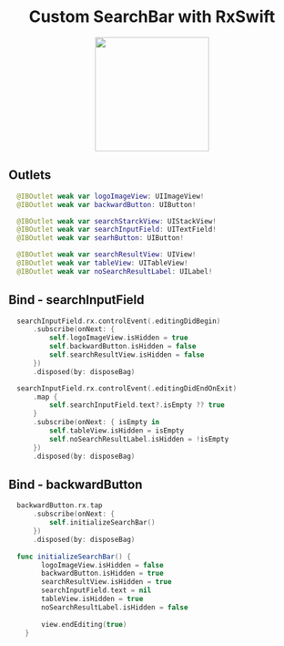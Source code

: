 <div align=center>
  
# Custom SearchBar with RxSwift
<image src="https://user-images.githubusercontent.com/80438047/152357624-21e60011-b3ee-4435-a56e-4a88f8157193.gif" width="200">
</div>
  
## Outlets
```swift
  @IBOutlet weak var logoImageView: UIImageView!
  @IBOutlet weak var backwardButton: UIButton!

  @IBOutlet weak var searchStarckView: UIStackView!
  @IBOutlet weak var searchInputField: UITextField!
  @IBOutlet weak var searhButton: UIButton!

  @IBOutlet weak var searchResultView: UIView!
  @IBOutlet weak var tableView: UITableView!
  @IBOutlet weak var noSearchResultLabel: UILabel!
```
  
## Bind - searchInputField
```swift
  searchInputField.rx.controlEvent(.editingDidBegin)
      .subscribe(onNext: {
          self.logoImageView.isHidden = true
          self.backwardButton.isHidden = false
          self.searchResultView.isHidden = false
      })
      .disposed(by: disposeBag)

  searchInputField.rx.controlEvent(.editingDidEndOnExit)
      .map {
          self.searchInputField.text?.isEmpty ?? true
      }
      .subscribe(onNext: { isEmpty in
          self.tableView.isHidden = isEmpty
          self.noSearchResultLabel.isHidden = !isEmpty
      })
      .disposed(by: disposeBag)
```
  
## Bind - backwardButton
```swift
  backwardButton.rx.tap
      .subscribe(onNext: {
          self.initializeSearchBar()
      })
      .disposed(by: disposeBag)
  
  func initializeSearchBar() {
        logoImageView.isHidden = false
        backwardButton.isHidden = true
        searchResultView.isHidden = true
        searchInputField.text = nil
        tableView.isHidden = true
        noSearchResultLabel.isHidden = false
        
        view.endEditing(true)
    }
```

